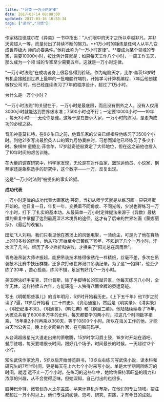 ```yaml
---
title: "*异类-一万小时定律"
date: 2017-03-14 08:00:00
updated: 2017-03-16 16:33:34
tags: ["读书","习惯"]
---
```

作家格拉德威尔在《异类》一书中指出：“人们眼中的天才之所以卓越非凡，并非天资超人一等，而是付出了持续不断的努力。**1万小时的锤炼是任何人从平凡变成世界级大
师的必要条件。”他将此称为“一万小时定律”。**要成为某个领域的专家，需要10000小时，按比例计算就是：如果每天工作八个小时，一周工作五天，那么成为一个领
域的专家至少需要五年。这就是一万小时定律。

  

“一万小时法则”在成功者身上很容易得到验证。作为电脑天才，比尔·盖茨13岁时有机会接触到世界上最早的一批电脑终端机，开始学习计算机编程，7年后他创建微软公司
时，他已经连续练习了7年的程序设计，超过了1万小时。

  

为什么是一万个小时？

  

“一万小时法则”的关键在于，一万小时是最底限，而且没有例外之人。没有人仅用3000小时就能达到世界级水准；7500小时也不行；一定要10000小时——10年
，每天3小时——无论你是谁。这等于是在告诉大家，一万小时的练习，是走向成功的必经之路。

  

音乐神童莫扎特，在6岁生日之前，他音乐家的父亲已经指导他练习了3500个小时。到他21岁写出最脍炙人口的第九号协奏曲时，可想而知他已经练习了多少小时。象棋神
童鲍比·菲舍尔，17岁就奇迹般奠定了大师地位，但在这之前他也投入了10年时间的艰苦训练。

  

在大量的调查研究中，科学家发现，无论是在对作曲家、篮球运动员、小说家、钢琴家还是象棋选手的研究中，这个数字——一万，反复出现。

这是“一万小时法则”被提出的事实论据。

  

**成功代表**

一万小时定律的成功代表大画家达·芬奇，当初从师学艺就是从练习画一只只鸡蛋开始的。他日复一日，年复一年，变换着不同角度、不同光线，少说也得练习一万个小时，打下
了扎实的基本功，从最简单一万小时定律提法来源于《异数》最枯燥的重复中掌握了达到最高深艺术境界的途径。这才有了后来的世界名画《蒙娜丽莎》、《最后的晚餐》。

田坛飞人刘翔，我们只看见他在赛场上的风驰电掣，一骑绝尘，可是为了他在赛场上的10多秒的辉煌，他从7岁开始至今已苦练了19年，不知跑了几个一万小时，汗水流了几
吨，经历了多少挫折和失败，才换来了“阳光总在风雨后”。

青岛港吊装大师许振超，能把吊装技术练得像绣花一样精细，丝毫不差，多次在吊装技术比赛中技压群雄，还多次打破世界港口吊装纪录。为了这“一招鲜”，他至少练了30年
，苦心孤诣，练习不辍，足足有好几个一万小时。

美国游泳好手麦克．菲尔普斯，除了手脚特长的天赋异禀，他每天练习八小时，全年无休，这样持续五六年，方能谛造一人独得八面金牌的奥运奇迹。

写出《明朝那些事儿》的当年明月，5岁时开始看历史，《上下五千年》他11岁之前读了7遍，11岁后开始看《二十四史》、《资治通鉴》，然后是《明实录》、《清实录》
、《明史纪事本末》、《明通鉴》、《明汇典》和《纲目三编》。他陆陆续续看了15年，大概总共看了6000多万字的史料，每天都要学习两小时。把这几个时间数字相乘，
15年乘2小时再乘以360天，等于10800个小时。所以在海关工作的他，才能白天当公务员，晚上化身网络作家，在电脑前码字。

从台湾超级星光大道走出来的萧敬腾，15岁时学习爵士鼓，18岁时开始在酒吧、餐厅驻唱，每天要唱很长时间，跟好几个场子，时间最长的时候，一天超过12个小时。

知名武侠作家沧月，5岁以后开始博览群书，10岁左右练习写武侠小说，读本科和研究生的7年半时间，更是每天花上六七个小时来写小说。单是大学期间所练习的时间，就远
远不止一万个小时。在练习的这些年中，她始终保持着旺盛的精力和浓厚的兴趣，从不会觉得乏味。但她深知，自己付出的也很多。

股神巴菲特、微软创办人比尔盖兹、苹果计算机乔布斯，在他们的专业领域，投注都超过一万小时以上，他们专注的阅读、思考、研究、实践，才有今日的成就。

  

